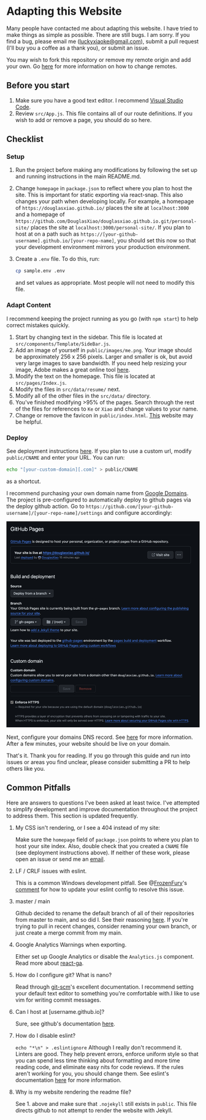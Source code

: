 # Adapting this Website

Many people have contacted me about adapting this website. I have tried to make things as simple as possible. There are still bugs. I am sorry. If you find a bug, please email me (luckyxiaoke@gmail.com), submit a pull request (I'll buy you a coffee as a thank you), or submit an issue.

You may wish to fork this repository or remove my remote origin and add your own. Go [here](https://help.github.com/articles/changing-a-remote-s-url/) for more information on how to change remotes.

## Before you start

1. Make sure you have a good text editor. I recommend [Visual Studio Code](https://code.visualstudio.com/).
1. Review `src/App.js`. This file contains all of our route definitions. If you wish to add or remove a page, you should do so here.

## Checklist

### Setup

1. Run the project before making any modifications by following the set up and running instructions in the main README.md.
1. Change `homepage` in `package.json` to reflect where you plan to host the site. This is important for static exporting via react-snap. This also changes your path when developing locally. For example, a homepage of `https://douglasxiao.github.io/` places the site at `localhost:3000` and a homepage of `https://github.com/DouglasXiao/douglasxiao.github.io.git/personal-site/` places the site at `localhost:3000/personal-site/`. If you plan to host at on a path such as `https://[your-github-username].github.io/[your-repo-name]`, you should set this now so that your development environment mirrors your production environment.
1. Create a `.env` file. To do this, run:

    ```bash
    cp sample.env .env
    ```

    and set values as appropriate. Most people will not need to modify this file.

### Adapt Content

I recommend keeping the project running as you go (with `npm start`) to help correct mistakes quickly.

1. Start by changing text in the sidebar. This file is located at `src/components/Template/SideBar.js`.
1. Add an image of yourself in `public/images/me.png`. Your image should be approximately 256 x 256 pixels. Larger and smaller is ok, but avoid very large images to save bandwidth. If you need help resizing your image, Adobe makes a great online tool [here](https://www.adobe.com/photoshop/online/resize-image.html).
1. Modify the text on the homepage. This file is located at `src/pages/Index.js`.
1. Modify the files in `src/data/resume/` next.
1. Modify all of the other files in the `src/data/` directory.
1. You've finished modifying >95% of the pages. Search through the rest of the files for references to `Ke` or `Xiao` and change values to your name.
1. Change or remove the favicon in `public/index.html`. [This](https://realfavicongenerator.net/) website may be helpful.

### Deploy

See deployment instructions [here](https://github.com/mldangelo/personal-site#deploying-to-github-pages). If you plan to use a custom url, modify `public/CNAME` and enter your URL. You can run:

```bash
echo "[your-custom-domain][.com]" > public/CNAME
```

as a shortcut.

I recommend purchasing your own domain name from [Google Domains](https://domains.google). The project is pre-configured to automatically deploy to github pages via the deploy github action. Go to `https://github.com/[your-github-username]/[your-repo-name]/settings` and configure accordingly:

<center><img src="images/gh-pages.png"></center>

Next, configure your domains DNS record. See [here](https://help.github.com/articles/using-a-custom-domain-with-github-pages/) for more information. After a few minutes, your website should be live on your domain.

That's it. Thank you for reading. If you go through this guide and run into issues or areas you find unclear, please consider submitting a PR to help others like you.

## Common Pitfalls

Here are answers to questions I've been asked at least twice. I've attempted to simplify development and improve documentation throughout the project to address them. This section is updated frequently.

1. My CSS isn't rendering, or I see a 404 instead of my site:

    Make sure the `homepage` field of `package.json` points to where you plan to host your site index. Also, double check that you created a `CNAME` file (see deployment instructions above). If neither of these work, please open an issue or send me an [email](mailto:luckyxiaoke@gmail.com).

2. LF / CRLF issues with eslint.

    This is a common Windows development pitfall. See @[FrozenFury](https://github.com/FrozenFury)'s [comment](https://github.com/mldangelo/personal-site/issues/263#issuecomment-759216299) for how to update your eslint config to resolve this issue.

3. master / main

    Github decided to rename the default branch of all of their repositories from master to main, and so did I. See their reasoning [here](https://github.com/github/renaming). If you're trying to pull in recent changes, consider renaming your own branch, or just create a merge commit from my main.

4. Google Analytics Warnings when exporting.

    Either set up Google Analytics or disable the `Analytics.js` component. Read more about [react-ga](https://github.com/react-ga/react-ga).

5. How do I configure git? What is nano?

    Read through [git-scm](https://git-scm.com/book/en/v2/Getting-Started-First-Time-Git-Setup)'s excellent documentation. I recommend setting your default text editor to something you're comfortable with.I like to use vim for writing commit messages.

6. Can I host at [username.github.io]?

    Sure, see github's documentation [here](https://pages.github.com/).

7. How do I disable eslint?

    `echo "*\n" > .eslintignore` Although I really don't recommend it. Linters are good. They help prevent errors, enforce uniform style so that you can spend less time thinking about formatting and more time reading code, and eliminate easy nits for code reviews. If the rules aren't working for you, you should change them. See eslint's documentation [here](https://eslint.org/docs/about/) for more information.

8. Why is my website rendering the readme file?

    See 1. above and make sure that `.nojekyll` still exists in `public`. This file directs github to not attempt to render the website with Jekyll.
